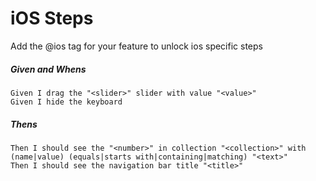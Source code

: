 # iOS Steps

Add the @ios tag for your feature to unlock ios specific steps

##### Given and Whens
```gherkin
Given I drag the "<slider>" slider with value "<value>"
Given I hide the keyboard
```


##### Thens

```gherkin
Then I should see the "<number>" in collection "<collection>" with (name|value) (equals|starts with|containing|matching) "<text>"
Then I should see the navigation bar title "<title>"

```


